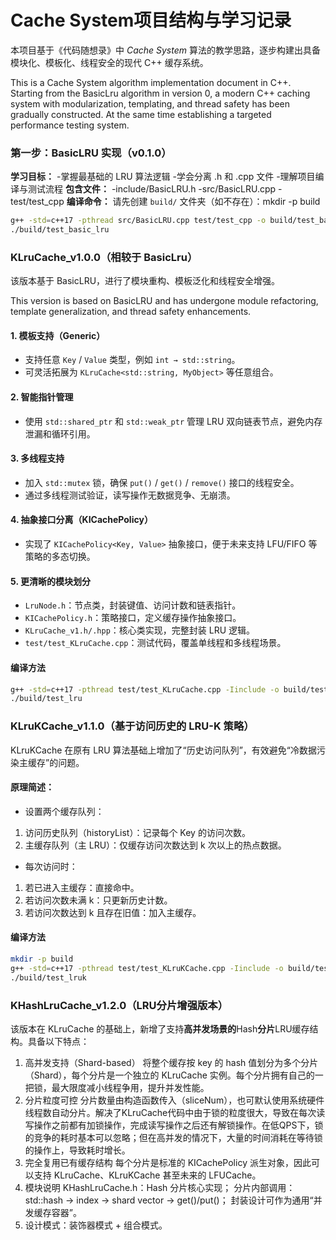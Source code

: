 # Cache System项目结构与学习记录

本项目基于《代码随想录》中 *Cache System* 算法的教学思路，逐步构建出具备模块化、模板化、线程安全的现代 C++ 缓存系统。

This is a Cache System algorithm implementation document in C++. Starting from the BasicLru algorithm in version 0, a modern C++ caching system with modularization, templating, and thread safety has been gradually constructed. At the same time establishing a targeted performance testing system.


### 第一步：BasicLRU 实现（v0.1.0）
**学习目标：**
-掌握最基础的 LRU 算法逻辑
-学会分离 .h 和 .cpp 文件
-理解项目编译与测试流程
**包含文件：**
-include/BasicLRU.h
-src/BasicLRU.cpp
-test/test_cpp
**编译命令：**
请先创建 `build/` 文件夹（如不存在）：mkdir -p build
```bash
g++ -std=c++17 -pthread src/BasicLRU.cpp test/test_cpp -o build/test_basic_lru
./build/test_basic_lru
```

### KLruCache_v1.0.0（相较于 BasicLru）

该版本基于 BasicLRU，进行了模块重构、模板泛化和线程安全增强。

This version is based on BasicLRU and has undergone module refactoring, template generalization, and thread safety enhancements.

####  1. 模板支持（Generic）
- 支持任意 `Key` / `Value` 类型，例如 `int → std::string`。
- 可灵活拓展为 `KLruCache<std::string, MyObject>` 等任意组合。

####  2. 智能指针管理
- 使用 `std::shared_ptr` 和 `std::weak_ptr` 管理 LRU 双向链表节点，避免内存泄漏和循环引用。

####  3. 多线程支持
- 加入 `std::mutex` 锁，确保 `put()` / `get()` / `remove()` 接口的线程安全。
- 通过多线程测试验证，读写操作无数据竞争、无崩溃。

####  4. 抽象接口分离（KICachePolicy）
- 实现了 `KICachePolicy<Key, Value>` 抽象接口，便于未来支持 LFU/FIFO 等策略的多态切换。

####  5. 更清晰的模块划分
- `LruNode.h`：节点类，封装键值、访问计数和链表指针。
- `KICachePolicy.h`：策略接口，定义缓存操作抽象接口。
- `KLruCache_v1.h/.hpp`：核心类实现，完整封装 LRU 逻辑。
- `test/test_KLruCache.cpp`：测试代码，覆盖单线程和多线程场景。

#### 编译方法
```bash
g++ -std=c++17 -pthread test/test_KLruCache.cpp -Iinclude -o build/test_lru
./build/test_lru
```

### KLruKCache_v1.1.0（基于访问历史的 LRU-K 策略）
KLruKCache 在原有 LRU 算法基础上增加了“历史访问队列”，有效避免“冷数据污染主缓存”的问题。

#### 原理简述：
- 设置两个缓存队列：
1. 访问历史队列（historyList）：记录每个 Key 的访问次数。
2. 主缓存队列（主 LRU）：仅缓存访问次数达到 k 次以上的热点数据。

- 每次访问时：
1. 若已进入主缓存：直接命中。
2. 若访问次数未满 k：只更新历史计数。
3. 若访问次数达到 k 且存在旧值：加入主缓存。

#### 编译方法
```bash
mkdir -p build
g++ -std=c++17 -pthread test/test_KLruKCache.cpp -Iinclude -o build/test_lruk
./build/test_lruk
```
### KHashLruCache_v1.2.0（LRU分片增强版本）

该版本在 KLruCache 的基础上，新增了支持**高并发场景的**Hash**分片**LRU缓存结构。具备以下特点：
1. 高并发支持（Shard-based）
将整个缓存按 key 的 hash 值划分为多个分片（Shard），每个分片是一个独立的 KLruCache 实例。每个分片拥有自己的一把锁，最大限度减小线程争用，提升并发性能。
2. 分片粒度可控
分片数量由构造函数传入（sliceNum），也可默认使用系统硬件线程数自动分片。解决了KLruCache代码中由于锁的粒度很大，导致在每次读写操作之前都有加锁操作，完成读写操作之后还有解锁操作。在低QPS下，锁的竞争的耗时基本可以忽略；但在高并发的情况下，大量的时间消耗在等待锁的操作上，导致耗时增长。
3. 完全复用已有缓存结构
每个分片是标准的 KICachePolicy 派生对象，因此可以支持 KLruCache、KLruKCache 甚至未来的 LFUCache。
4. 模块说明
KHashLruCache.h：Hash 分片核心实现；
分片内部调用：std::hash<Key> → index → shard vector → get()/put()；
封装设计可作为通用“并发缓存容器”。
5. 设计模式：装饰器模式 + 组合模式。

